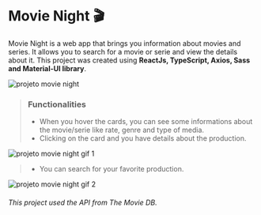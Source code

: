 # Movie Night 🎬

Movie Night is a web app that brings you information about movies and series. It allows you to search for a movie or serie and view the details about it. 
This project was created using **ReactJs, TypeScript, Axios, Sass and Material-UI library**.

![projeto movie night](https://i.imgur.com/VWz8PSY.png?1)

> ### Functionalities
> - When you hover the cards, you can see some informations about the movie/serie like rate, genre and type of media.
> - Clicking on the card and you have details about the production.

![projeto movie night gif 1](https://media.giphy.com/media/eJcYuix2EkM0d5YmIT/giphy.gif)

> - You can search for your favorite production.

![projeto movie night gif 2](https://media.giphy.com/media/iOYgmFUfcP2sFKqaRm/giphy.gif)

###### This project used the API from The Movie DB.
